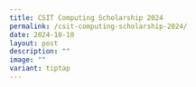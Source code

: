 ```yaml
---
title: CSIT Computing Scholarship 2024
permalink: /csit-computing-scholarship-2024/
date: 2024-10-10
layout: post
description: ""
image: ""
variant: tiptap
---
```


